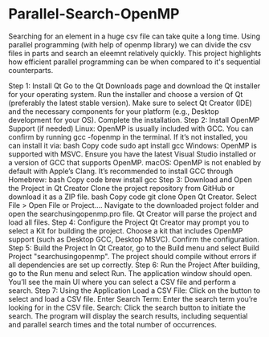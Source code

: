 # Parallel-Search-OpenMP
Searching for an element in a huge csv file can take quite a long time. Using parallel programming (with help of openmp library) we can divide the csv files in parts and search an eleemnt relatively quickly.
This project highlights how efficient parallel programming can be when compared to it's sequential counterparts.

Step 1: Install Qt
    Go to the Qt Downloads page and download the Qt installer for your operating system.
    Run the installer and choose a version of Qt (preferably the latest stable version).
    Make sure to select Qt Creator (IDE) and the necessary components for your platform (e.g., Desktop development for your OS).
    Complete the installation.
Step 2: Install OpenMP Support (if needed)
    Linux: OpenMP is usually included with GCC. You can confirm by running gcc -fopenmp in the terminal. If it’s not installed, you can install it via:
    bash
        Copy code
            sudo apt install gcc
    Windows: OpenMP is supported with MSVC. Ensure you have the latest Visual Studio installed or a version of GCC that supports OpenMP.
    macOS: OpenMP is not enabled by default with Apple’s Clang. It’s recommended to install GCC through Homebrew:
    bash
        Copy code
            brew install gcc
Step 3: Download and Open the Project in Qt Creator
    Clone the project repository from GitHub or download it as a ZIP file.
    bash
        Copy code
            git clone <your-repository-url>
    Open Qt Creator.
    Select File > Open File or Project....
    Navigate to the downloaded project folder and open the searchusingopenmp.pro file.
    Qt Creator will parse the project and load all files.
Step 4: Configure the Project
    Qt Creator may prompt you to select a Kit for building the project. Choose a kit that includes OpenMP support (such as Desktop GCC, Desktop MSVC).
    Confirm the configuration.
Step 5: Build the Project
    In Qt Creator, go to the Build menu and select Build Project "searchusingopenmp".
    The project should compile without errors if all dependencies are set up correctly.
Step 6: Run the Project
    After building, go to the Run menu and select Run.
    The application window should open. You’ll see the main UI where you can select a CSV file and perform a search.
Step 7: Using the Application
    Load a CSV File: Click on the button to select and load a CSV file.
    Enter Search Term: Enter the search term you’re looking for in the CSV file.
    Search: Click the search button to initiate the search. The program will display the search results, including sequential and parallel search times and the total number of occurrences.
    
